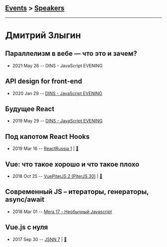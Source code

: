 ## [Events](../README.md) > [Speakers](../speakers.md)
---

# Дмитрий Злыгин

## Параллелизм в вебе — что это и зачем?
- 2021 May 26 -- DINS - JavaScript EVENING    
## API design for front-end
- 2020 Jan 29 -- [DINS - JavaScript EVENING](https://www.youtube.com/watch?v=X3mFOprERG4)    
## Будущее React
- 2019 May 29 -- [DINS - JavaScript EVENING](https://www.youtube.com/watch?v=XbNNtZeArsE)    
## Под капотом React Hooks
- 2019 Mar 16 -- [ReactRussia 1](https://www.youtube.com/watch?v=3Ku62Nh1mhk)  | [:notebook:](https://www.slideshare.net/secret/o7TqRRUdbdezGa)  
## Vue: что такое хорошо и что такое плохо
- 2018 Oct 25 -- [VuePiterJS 2 (PiterJS 30)](https://www.youtube.com/watch?v=gdm7lCa6VCE)  | [:notebook:](https://fs.piterjs.org/events/30/zlygin.pdf)  
## Современный JS – итераторы, генераторы, async&#x2F;await
- 2018 Mar 01 -- [Mera 17 - Необычный Javascript](https://yadi.sk/i/3pPACQBR3T2r9V)    
## Vue.js с нуля
- 2017 Sep 30 -- [JSNN 7](https://www.youtube.com/watch?v=qzKWui6ZSbQ)  | [:notebook:](https://docs.google.com/presentation/d/1BZdnxu7aaPSeqXPHkTHGan_Keu2SUywyrnlEmzl7OQU/edit?usp=sharing)  
